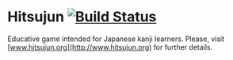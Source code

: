 Hitsujun [![Build Status](https://buildhive.cloudbees.com/job/roikku/job/hitsujun/badge/icon)](https://buildhive.cloudbees.com/job/roikku/job/hitsujun/)
========

Educative game intended for Japanese kanji learners. Please, visit [www.hitsujun.org](http://www.hitsujun.org) for further details.
